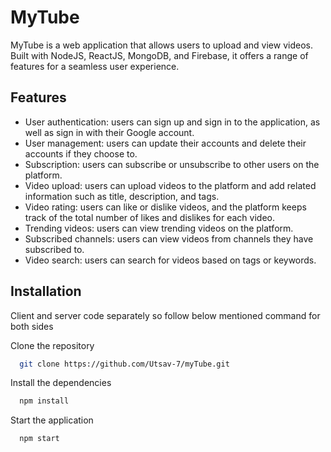 
# MyTube

MyTube is a web application that allows users to upload and view videos. Built with NodeJS, ReactJS, MongoDB, and Firebase, it offers a range of features for a seamless user experience.

## Features

- User authentication: users can sign up and sign in to the application, as well as sign in with their Google account.
- User management: users can update their accounts and delete their accounts if they choose to.
- Subscription: users can subscribe or unsubscribe to other users on the platform.
- Video upload: users can upload videos to the platform and add related information such as title, description, and tags.
- Video rating: users can like or dislike videos, and the platform keeps track of the total number of likes and dislikes for each video.
- Trending videos: users can view trending videos on the platform.
- Subscribed channels: users can view videos from channels they have subscribed to.
- Video search: users can search for videos based on tags or keywords.


## Installation

Client and server code separately so follow below mentioned command for both sides

 Clone the repository
```bash
  git clone https://github.com/Utsav-7/myTube.git
```
Install the dependencies
```bash
  npm install
```
Start the application
```bash
  npm start
```
